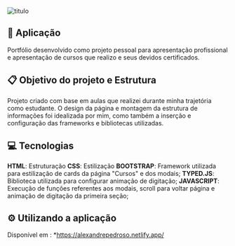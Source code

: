 <img src="https://i.ibb.co/GpCnz7V/titulo.png" alt="titulo">

## :link: Aplicação
Portfólio desenvolvido como projeto pessoal para apresentação profissional e apresentação de cursos que realizo e seus devidos certificados.

## :clipboard:	Objetivo do projeto e Estrutura
Projeto criado com base em aulas que realizei durante minha trajetória como estudante. O design da página e montagem da estrutura de informações
foi idealizada por mim, como também a inserção e configuração das frameworks e bibliotecas utilizadas.

## :computer:	Tecnologias
__HTML__: Estruturação
__CSS__: Estilização
__BOOTSTRAP__: Framework utilizada para estilização de cards da página "Cursos" e dos modais;
__TYPED.JS__: Biblioteca utilizada para configurar animação de digitação;
__JAVASCRIPT__: Execução de funções referentes aos modais, scroll para voltar página e animação de digitação da primeira seção;
## ⚙️	Utilizando a aplicação

Disponível em : *https://alexandrepedroso.netlify.app/


